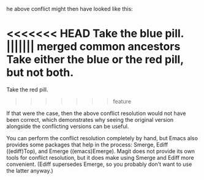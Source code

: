 he above conflict might then have looked like this:

<<<<<<< HEAD
Take the blue pill.
||||||| merged common ancestors
Take either the blue or the red pill, but not both.
=======
Take the red pill.
>>>>>>> feature

If that were the case, then the above conflict resolution would not have been
correct, which demonstrates why seeing the original version alongside the
conflicting versions can be useful.

You can perform the conflict resolution completely by hand, but Emacs also
provides some packages that help in the process: Smerge, Ediff ((ediff)Top), and
Emerge ((emacs)Emerge). Magit does not provide its own tools for conflict
resolution, but it does make using Smerge and Ediff more convenient. (Ediff
supersedes Emerge, so you probably don’t want to use the latter anyway.)
